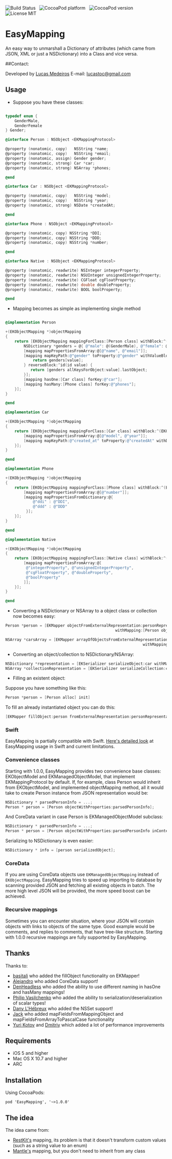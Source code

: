 ![Build Status](https://travis-ci.org/EasyMapping/EasyMapping.png?branch=master) &nbsp;
![CocoaPod platform](https://cocoapod-badges.herokuapp.com/p/EasyMapping/badge.png) &nbsp; 
![CocoaPod version](https://cocoapod-badges.herokuapp.com/v/EasyMapping/badge.png) &nbsp; 
![License MIT](https://go-shields.herokuapp.com/license-MIT-blue.png)

# EasyMapping

An easy way to unmarshall a Dictionary of attributes (which came from JSON, XML or just a NSDictionary) into a Class and vice versa.

##Contact:

Developed by [Lucas Medeiros](https://www.twitter.com/aspmedeiros)
E-mail: lucastoc@gmail.com

## Usage

* Suppose you have these classes:

```objective-c

typedef enum {
    GenderMale,
    GenderFemale
} Gender;

@interface Person : NSObject <EKMappingProtocol>

@property (nonatomic, copy)   NSString *name;
@property (nonatomic, copy)   NSString *email;
@property (nonatomic, assign) Gender gender;
@property (nonatomic, strong) Car *car;
@property (nonatomic, strong) NSArray *phones;

@end

@interface Car : NSObject <EKMappingProtocol>

@property (nonatomic, copy)   NSString *model;
@property (nonatomic, copy)   NSString *year;
@property (nonatomic, strong) NSDate *createdAt;

@end

@interface Phone : NSObject <EKMappingProtocol>

@property (nonatomic, copy) NSString *DDI;
@property (nonatomic, copy) NSString *DDD;
@property (nonatomic, copy) NSString *number;

@end

@interface Native : NSObject <EKMappingProtocol>

@property (nonatomic, readwrite) NSInteger integerProperty;
@property (nonatomic, readwrite) NSUInteger unsignedIntegerProperty;
@property (nonatomic, readwrite) CGFloat cgFloatProperty;
@property (nonatomic, readwrite) double doubleProperty;
@property (nonatomic, readwrite) BOOL boolProperty;

@end
```

* Mapping becomes as simple as implementing single method

```objective-c

@implementation Person

+(EKObjectMapping *)objectMapping
{
    return [EKObjectMapping mappingForClass:[Person class] withBlock:^(EKObjectMapping *mapping) {
        NSDictionary *genders = @{ @"male": @(GenderMale), @"female": @(GenderFemale) };
        [mapping mapPropertiesFromArray:@[@"name", @"email"]];
        [mapping mapKeyPath:@"gender" toProperty:@"gender" withValueBlock:^(NSString *key, id value) {
            return genders[value];
        } reverseBlock:^id(id value) {
           return [genders allKeysForObject:value].lastObject;
        }];
        [mapping hasOne:[Car class] forKey:@"car"];
        [mapping hasMany:[Phone class] forKey:@"phones"];
    }];
}

@end

@implementation Car

+(EKObjectMapping *)objectMapping
{
    return [EKObjectMapping mappingForClass:[Car class] withBlock:^(EKObjectMapping *mapping) {
        [mapping mapPropertiesFromArray:@[@"model", @"year"]];
        [mapping mapKeyPath:@"created_at" toProperty:@"createdAt" withDateFormat:@"yyyy-MM-dd"];
    }];
}

@end

@implementation Phone

+(EKObjectMapping *)objectMapping
{
    return [EKObjectMapping mappingForClass:[Phone class] withBlock:^(EKObjectMapping *mapping) {
        [mapping mapPropertiesFromArray:@[@"number"]];
        [mapping mapPropertiesFromDictionary:@{
            @"ddi" : @"DDI",
            @"ddd" : @"DDD"
         }];
    }];
}

@end

@implementation Native

+(EKObjectMapping *)objectMapping
{
    return [EKObjectMapping mappingForClass:[Native class] withBlock:^(EKObjectMapping *mapping) {
        [mapping mapPropertiesFromArray:@[
         @"integerProperty", @"unsignedIntegerProperty", 
         @"cgFloatProperty", @"doubleProperty", 
         @"boolProperty"
        ]];
    }];
}

@end
```

* Converting a NSDictionary or NSArray to a object class or collection now becomes easy:

```objective-c
Person *person = [EKMapper objectFromExternalRepresentation:personRepresentation 
                                                withMapping:[Person objectMapping]];

NSArray *carsArray = [EKMapper arrayOfObjectsFromExternalRepresentation:carsRepresentation 
                                                            withMapping:[Car objectMapping]];
```

* Converting an object/collection to NSDictionary/NSArray:

```objective-c
NSDictionary *representation = [EKSerializer serializeObject:car withMapping:[Car objectMapping]];
NSArray *collectionRepresentation = [EKSerializer serializeCollection:cars withMapping:[Car objectMapping]];
```

* Filling an existent object:

Suppose you have something like this:

```objective-c
Person *person = [Person alloc] init]	
```

To fill an already instantiated object you can do this:

```objective-c
[EKMapper fillObject:person fromExternalRepresentation:personRepresentation withMapping:[Person objectMapping]];
```

### Swift

EasyMapping is partially compatible with Swift. [Here's detailed look](https://github.com/EasyMapping/EasyMapping/wiki/Swift-and-EasyMapping) at EasyMapping usage in Swift and current limitations.

### Convenience classes

Starting with 1.0.0, EasyMapping provides two convenience base classes: EKObjectModel and EKManagedObjectModel, that implement EKMappingProtocol by default. If, for example, class Person would inherit from EKObjectModel, and implemented objectMapping method, all it would take to create Person instance from JSON representation would be:

```objective-c
NSDictionary * parsedPersonInfo = ...;
Person * person = [Person objectWithProperties:parsedPersonInfo];
```

And CoreData variant in case Person is EKManagedObjectModel subclass:

```objective-c
NSDictionary * parsedPersonInfo = ...;
Person * person = [Person objectWithProperties:parsedPersonInfo inContext:context];
```

Serializing to NSDictionary is even easier:
```objective-c
NSDictionary * info = [person serializedObject];
```

### CoreData

If you are using CoreData objects use `EKManagedObjectMapping` instead of `EKObjectMapping`. EasyMapping tries to speed up importing to database by scanning provided JSON and fetching all existing objects in batch. The more high level JSON will be provided, the more speed boost can be achieved.

### Recursive mappings

Sometimes you can encounter situation, where your JSON will contain objects with links to objects of the same type. Good example would be comments, and replies to comments, that have tree-like structure. Starting with 1.0.0 recursive mappings are fully supported by EasyMapping.

## Thanks

Thanks to: 

* [basitali](https://github.com/basitali) who added the fillObject functionality on EKMapper!
* [Alejandro](https://github.com/aleph7) who added CoreData support!
* [DenHeadless](https://github.com/DenHeadless) who added the ability to use different naming in hasOne and hasMany mappings!
* [Philip Vasilchenko](https://github.com/ArtFeel) who added the ability to serialization/deserialization of scalar types!
* [Dany L'Hébreux](https://github.com/danylhebreux) who added the NSSet support!
* [Jack](https://github.com/Jack-s) who added mapFieldsFromMappingObject and mapFieldsFromArrayToPascalCase functionality
* [Yuri Kotov](https://github.com/advantis) and [Dmitriy](https://github.com/poteryaysya) which added a lot of performance improvements

## Requirements

* iOS 5 and higher
* Mac OS X 10.7 and higher
* ARC

## Installation

Using CocoaPods:

	pod 'EasyMapping', '~>1.0.0'

## The idea

The idea came from:
* [RestKit's](https://github.com/RestKit/Restkit) mapping, its problem is that it doesn't transform
custom values (such as a string value to an enum)
* [Mantle's](https://github.com/github/Mantle) mapping, but you don't need to inherit from any class

